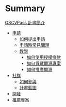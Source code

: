# Summary

[OSCVPass 計畫簡介](README.md)

- [申請](apply-for.md)
  - [如何提出申請](apply-for-oscvpass.md)
  - [申請時常見問題](apply-for-qa.md)
  - [教學]()
    - [如何使用授權條款]()
    - [如何貢獻開源專案]()
    - [如何推廣開源]()
- [社群](community.md)
  - [如何參與](community-contribute.md)
  - [計畫藍圖](roadmap.md)
- [開發](development.md)
- [推薦專案]()